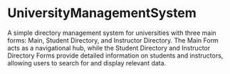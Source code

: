 # UniversityManagementSystem
A simple directory management system for universities with three main forms: Main, Student Directory, and Instructor Directory. The Main Form acts as a navigational hub, while the Student Directory and Instructor Directory Forms provide detailed information on students and instructors, allowing users to search for and display relevant data.
